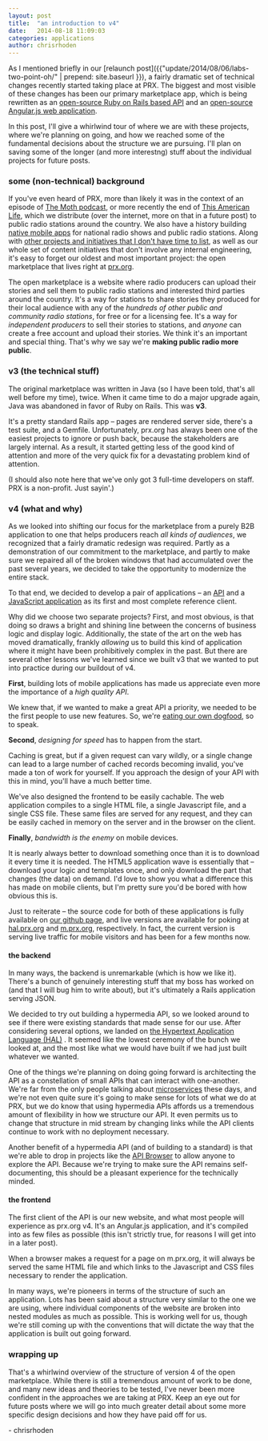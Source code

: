 ```yaml
---
layout: post
title:  "an introduction to v4"
date:   2014-08-18 11:09:03
categories: applications
author: chrisrhoden
---
```


As I mentioned briefly in our
[relaunch post]({{"update/2014/08/06/labs-two-point-oh/" | prepend: site.baseurl }}),
a fairly dramatic set of technical changes recently started taking place at PRX.
The biggest and most visible of these changes has been our primary marketplace
app, which is being rewritten as an
[open-source Ruby on Rails based API](https://github.com/PRX/PRX.org-Backend)
and an
[open-source Angular.js web application](https://github.com/PRX/PRX.org-Frontend).

In this post, I'll give a whirlwind tour of where we are with these projects,
where we're planning on going, and how we reached some of the fundamental
decisions about the structure we are pursuing. I'll plan on saving some of the
longer (and more interestng) stuff about the individual projects for future
posts.

### some (non-technical) background

If you've even heard of PRX, more than likely it was in the context of an
episode of [The Moth podcast](http://themoth.org), or more recently the end of [This American Life](http://thislife.org),
which we distribute (over the internet, more on that in a future post) to public
radio stations around the country. We also have a history building [native mobile
apps](http://apps.prx.org) for national radio shows and public radio stations.
Along with
[other projects and initiatives that I don't have time to list](http://www.prx.org/projects),
as well as our whole set of content initiatives that don't involve any internal
engineering, it's easy to forget our oldest and most important project: the
open marketplace that lives right at [prx.org](http://www.prx.org).

The open marketplace is a website where radio producers can upload their stories
and sell them to public radio stations and interested third parties around the
country. It's a way for stations to share stories they produced for their local
audience with any of the *hundreds of other public and community radio stations*,
for free or for a licensing fee. It's a way for *independent producers* to sell
their stories to stations, and *anyone* can create a free account and upload
their stories. We think it's an important and special thing. That's why we say
we're **making public radio more public**.

### v3 (the technical stuff)

The original marketplace was written in Java (so I have been told, that's all
well before my time), twice. When it came time to do a major upgrade again, Java
was abandoned in favor of Ruby on Rails. This was **v3**.

It's a pretty standard Rails app – pages are rendered server side, there's a
test suite, and a Gemfile. Unfortunately, prx.org has always been one of the
easiest projects to ignore or push back, because the stakeholders are largely
internal. As a result, it started getting less of the good kind of attention and
more of the very quick fix for a devastating problem kind of attention.

(I should also note here that we've only got 3 full-time developers on staff.
PRX is a non-profit. Just sayin'.)

### v4 (what and why)

As we looked into shifting our focus for the marketplace from a purely B2B
application to one that helps producers reach *all kinds of audiences*, we
recognized that a fairly dramatic redesign was required. Partly as a
demonstration of our commitment to the marketplace, and partly to make sure we
repaired all of the broken windows that had accumulated over the past several
years, we decided to take the opportunity to modernize the entire stack.

To that end, we decided to develop a pair of applications – an
[API](https://hal.prx.org) and a [JavaScript application](https://m.prx.org/) as
its first and most complete reference client.

Why did we choose two separate projects? First, and most obvious, is that doing
so draws a bright and shining line between the concerns of business logic and
display logic. Additionally, the state of the art on the web has moved
dramatically, frankly *allowing* us to build this kind of application where it
might have been prohibitively complex in the past. But there are several other
lessons we've learned since we built v3 that we wanted to put into practice
during our buildout of v4.

**First**, building lots of mobile applications has made us appreciate even more
the importance of a *high quality API*.

We knew that, if we wanted to make a great API a priority, we needed to be the
first people to use new features. So, we're
[eating our own dogfood](http://en.wikipedia.org/wiki/Eating_your_own_dog_food),
so to speak.

**Second**, *designing for speed* has to happen from the start.

Caching is great, but if a given request can vary wildly, or a single change can
lead to a large number of cached records becoming invalid, you've made a ton of
work for yourself. If you approach the design of your API with this in mind,
you'll have a much better time.

We've also designed the frontend to be easily cachable. The web application
compiles to a single HTML file, a single Javascript file, and a single CSS file.
These same files are served for any request, and they can be easily cached in
memory on the server and in the browser on the client.

**Finally**, *bandwidth is the enemy* on mobile devices.

It is nearly always better to download something once than it is to download it
every time it is needed. The HTML5 application wave is essentially that –
download your logic and templates once, and only download the part that changes
(the data) on demand. I'd love to show you what a difference this has made on
mobile clients, but I'm pretty sure you'd be bored with how obvious this is.

Just to reiterate – the source code for both of these applications is fully
available on [our github page](https://github.com/PRX), and live versions are
available for poking at [hal.prx.org](https://hal.prx.org) and
[m.prx.org](https://m.prx.org), respectively. In fact, the current version is
serving live traffic for mobile visitors and has been for a few months now.

#### the backend

In many ways, the backend is unremarkable (which is how we like it). There's a
bunch of genuinely interesting stuff that my boss has worked on (and that I will
bug him to write about), but it's ultimately a Rails application serving JSON.

We decided to try out building a hypermedia API, so we looked around to see if
there were existing standards that made sense for our use. After considering
several options, we landed on
[the Hypertext Application Language (HAL)](http://stateless.co/hal_specification.html)
. It seemed like the lowest ceremony of the bunch we looked at, and the most
like what we would have built if we had just built whatever we wanted.

One of the things we're planning on doing going forward is architecting the API
as a constellation of small APIs that can interact with one-another. We're far
from the only people talking about
[microservices](https://www.google.com/search?q=microservices) these days, and
we're not even quite sure it's going to make sense for lots of what we do at
PRX, but we do know that using hypermedia APIs affords us a tremendous amount of
flexibility in how we structure our API. It even permits us to change that
structure in mid stream by changing links while the API clients continue to work
with no deployment necessary.

Another benefit of a hypermedia API (and of building to a standard) is that
we're able to drop in projects like the
[API Browser](https://hal.prx.org/browser/index.html#/) to allow anyone to
explore the API. Because we're trying to make sure the API remains self-
documenting, this should be a pleasant experience for the technically minded.

#### the frontend

The first client of the API is our new website, and what most people will
experience as prx.org v4. It's an Angular.js application, and it's compiled into
as few files as possible (this isn't strictly true, for reasons I will get into
in a later post).

When a browser makes a request for a page on m.prx.org, it
will always be served the same HTML file and which links to the Javascript and
CSS files necessary to render the application.

In many ways, we're pioneers in terms of the structure of such an application.
Lots has been said about a structure very similar to the one we are using, where
individual components of the website are broken into nested modules as much as
possible. This is working well for us, though we're still coming up with the
conventions that will dictate the way that the application is built out going
forward.

### wrapping up

That's a whirlwind overview of the structure of version 4 of the open
marketplace. While there is still a tremendous amount of work to be done, and
many new ideas and theories to be tested, I've never been more confident in the
approaches we are taking at PRX. Keep an eye out for future posts where we will
go into much greater detail about some more specific design decisions and how
they have paid off for us.

\- chrisrhoden
